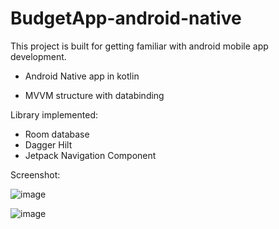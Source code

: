 # BudgetApp-android-native

This project is built for getting familiar with android mobile app development.

- Android Native app in kotlin

- MVVM structure with databinding

Library implemented:
- Room database
- Dagger Hilt
- Jetpack Navigation Component

Screenshot:

![image](https://user-images.githubusercontent.com/79954658/133075345-c69bbcd7-98b1-4fde-ae56-e6127340da9c.png)

![image](https://user-images.githubusercontent.com/79954658/133075926-71adf87e-d660-4df2-a6a5-abfb67c13e82.png)
